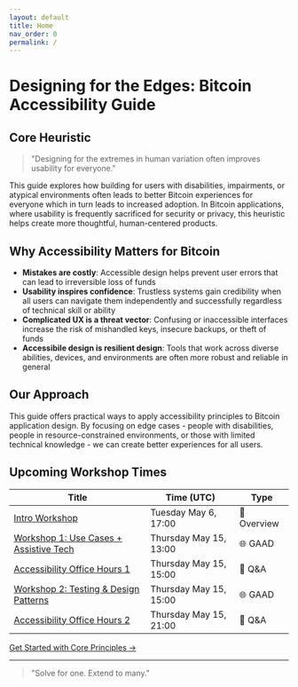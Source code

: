 ```yaml
---
layout: default
title: Home
nav_order: 0
permalink: /
---
```


# Designing for the Edges: Bitcoin Accessibility Guide

## Core Heuristic

> "Designing for the extremes in human variation often improves usability for everyone."

This guide explores how building for users with disabilities, impairments, or atypical environments often leads to better Bitcoin experiences for everyone which in turn leads to increased adoption. In Bitcoin applications, where usability is frequently sacrificed for security or privacy, this heuristic helps create more thoughtful, human-centered products.

## Why Accessibility Matters for Bitcoin

- **Mistakes are costly**: Accessible design helps prevent user errors that can lead to irreversible loss of funds
- **Usability inspires confidence**: Trustless systems gain credibility when all users can navigate them independently and successfully regardless of technical skill or ability
- **Complicated UX is a threat vector**: Confusing or inaccessible interfaces increase the risk of mishandled keys, insecure backups, or theft of funds
- **Accessibile design is resilient design**: Tools that work across diverse abilities, devices, and environments are often more robust and reliable in general

## Our Approach

This guide offers practical ways to apply accessibility principles to Bitcoin application design. By focusing on edge cases - people with disabilities, people in resource-constrained environments, or those with limited technical knowledge - we can create better experiences for all users.

## Upcoming Workshop Times

| Title | Time (UTC) | Type |
|-------|------------|------|
| [Intro Workshop](https://github.com/BitcoinDesign/Meta/issues/780) | Tuesday May 6, 17:00| 🧠 Overview |
| [Workshop 1: Use Cases + Assistive Tech](https://github.com/BitcoinDesign/Meta/issues/788) | Thursday May 15, 13:00 | 🌐 GAAD |
| [Accessibility Office Hours 1](https://github.com/BitcoinDesign/Meta/issues/784) | Thursday May 15, 15:00 | 💬 Q&A |
| [Workshop 2: Testing & Design Patterns](https://github.com/BitcoinDesign/Meta/issues/785) | Thursday May 15, 15:00 | 🌐 GAAD |
| [Accessibility Office Hours 2]() | Thursday May 15, 21:00 | 💬 Q&A |

[Get Started with Core Principles →](principles.html)

---

> "Solve for one. Extend to many."
